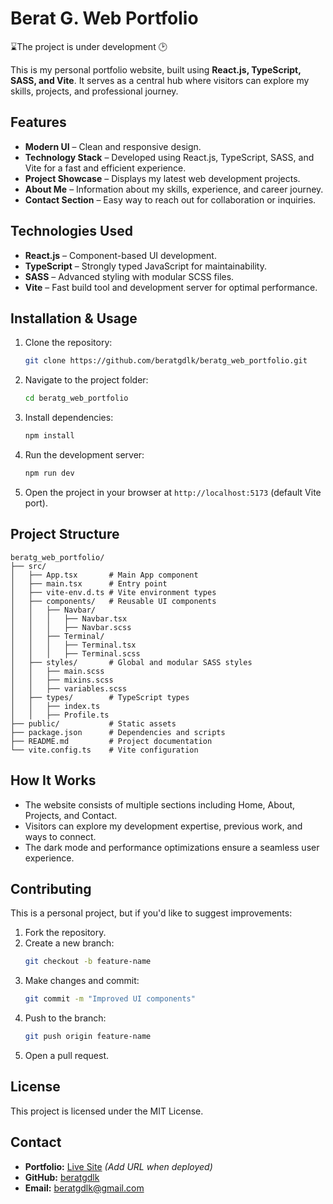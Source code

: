 # Berat G. Web Portfolio 
⌛The project is under development 🕑

This is my personal portfolio website, built using **React.js, TypeScript, SASS, and Vite**. It serves as a central hub where visitors can explore my skills, projects, and professional journey.

## Features

- **Modern UI** – Clean and responsive design.
- **Technology Stack** – Developed using React.js, TypeScript, SASS, and Vite for a fast and efficient experience.
- **Project Showcase** – Displays my latest web development projects.
- **About Me** – Information about my skills, experience, and career journey.
- **Contact Section** – Easy way to reach out for collaboration or inquiries.

## Technologies Used

- **React.js** – Component-based UI development.
- **TypeScript** – Strongly typed JavaScript for maintainability.
- **SASS** – Advanced styling with modular SCSS files.
- **Vite** – Fast build tool and development server for optimal performance.

## Installation & Usage

1. Clone the repository:
   ```bash
   git clone https://github.com/beratgdlk/beratg_web_portfolio.git
   ```

2. Navigate to the project folder:
   ```bash
   cd beratg_web_portfolio
   ```

3. Install dependencies:
   ```bash
   npm install
   ```

4. Run the development server:
   ```bash
   npm run dev
   ```

5. Open the project in your browser at `http://localhost:5173` (default Vite port).

## Project Structure

```
beratg_web_portfolio/
├── src/
│   ├── App.tsx       # Main App component
│   ├── main.tsx      # Entry point
│   ├── vite-env.d.ts # Vite environment types
│   ├── components/   # Reusable UI components
│   │   ├── Navbar/
│   │   │   ├── Navbar.tsx
│   │   │   ├── Navbar.scss
│   │   ├── Terminal/
│   │   │   ├── Terminal.tsx
│   │   │   ├── Terminal.scss
│   ├── styles/       # Global and modular SASS styles
│   │   ├── main.scss
│   │   ├── mixins.scss
│   │   ├── variables.scss
│   ├── types/        # TypeScript types
│   │   ├── index.ts
│   │   ├── Profile.ts
├── public/           # Static assets
├── package.json      # Dependencies and scripts
├── README.md         # Project documentation
└── vite.config.ts    # Vite configuration
```

## How It Works

- The website consists of multiple sections including Home, About, Projects, and Contact.
- Visitors can explore my development expertise, previous work, and ways to connect.
- The dark mode and performance optimizations ensure a seamless user experience.

## Contributing

This is a personal project, but if you'd like to suggest improvements:

1. Fork the repository.
2. Create a new branch:
   ```bash
   git checkout -b feature-name
   ```
3. Make changes and commit:
   ```bash
   git commit -m "Improved UI components"
   ```
4. Push to the branch:
   ```bash
   git push origin feature-name
   ```
5. Open a pull request.

## License

This project is licensed under the MIT License.

## Contact

- **Portfolio:** [Live Site](#) *(Add URL when deployed)*
- **GitHub:** [beratgdlk](https://github.com/beratgdlk)
- **Email:** beratgdlk@gmail.com

